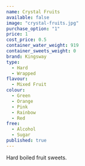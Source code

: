 ```yaml
---
name: Crystal Fruits
available: false
image: "crystal-fruits.jpg"
purchase_option: "1"
price: 1
cost_price: 0.5
container_water_weight: 919
container_sweets_weight: 0
brand: Kingsway
type: 
  - Hard
  - Wrapped
flavour: 
  - Mixed Fruit
colour: 
  - Green
  - Orange
  - Pink
  - Rainbow
  - Red
free: 
  - Alcohol
  - Sugar
published: true
---
```

Hard boiled fruit sweets.